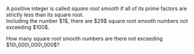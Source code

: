 <p>
A positive integer is called <i>square root smooth</i> if all of its prime factors are strictly less than its square root.<br />
Including the number $1$, there are $29$ square root smooth numbers not exceeding $100$.
</p>
<p>
How many square root smooth numbers are there not exceeding $10\,000\,000\,000$?</p>
